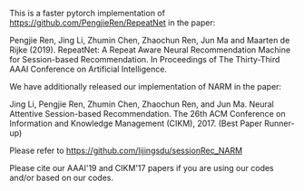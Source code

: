 This is a faster pytorch implementation of https://github.com/PengjieRen/RepeatNet in the paper:

Pengjie Ren, Jing Li, Zhumin Chen, Zhaochun Ren, Jun Ma and Maarten de Rijke (2019). RepeatNet: A Repeat Aware Neural Recommendation Machine for Session-based Recommendation. In Proceedings of The Thirty-Third AAAI Conference on Artificial Intelligence.

We have additionally released our implementation of NARM in the paper:

Jing Li, Pengjie Ren, Zhumin Chen, Zhaochun Ren, and Jun Ma. Neural Attentive Session-based Recommendation. The 26th ACM Conference on Information and Knowledge Management (CIKM), 2017. (Best Paper Runner-up)

Please refer to https://github.com/lijingsdu/sessionRec_NARM

Please cite our AAAI'19 and CIKM'17 papers if you are using our codes and/or based on our codes.
